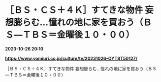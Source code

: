 # ［ＢＳ・ＣＳ＋４Ｋ］すてきな物件 妄想膨らむ…憧れの地に家を買おう（ＢＳ―ＴＢＳ＝金曜後１０・００）

**2023-10-26 20:10**

**https://www.yomiuri.co.jp/culture/tv/20231026-OYT8T50127/**

［ＢＳ・ＣＳ＋４Ｋ］すてきな物件 妄想膨らむ…憧れの地に家を買おう（ＢＳ―ＴＢＳ＝金曜後１０・００）